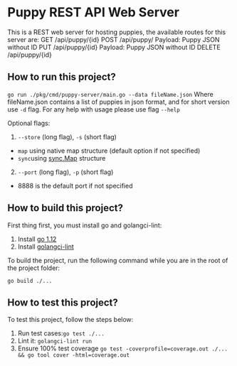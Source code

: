 # Puppy REST API Web Server

This is a REST web server for hosting puppies, the available routes for this server are:
    GET    /api/puppy/{id}
    POST   /api/puppy/          Payload: Puppy JSON without ID
    PUT    /api/puppy/{id}      Payload: Puppy JSON without ID
    DELETE /api/puppy/{id}

## How to run this project?
`go run ./pkg/cmd/puppy-server/main.go --data fileName.json`
Where fileName.json contains a list of puppies in json format, and for short version use `-d` flag.
For any help with usage please use flag `--help`

Optional flags:
1. `--store` (long flag), `-s` (short flag) 
- `map` using native map structure (default option if not specified)
- `sync`using [sync.Map](https://golang.org/pkg/sync/#Map) structure

2. `--port` (long flag), `-p` (short flag)
- 8888 is the default port if not specified

## How to build this project?
First thing first, you must install go and golangci-lint:
1. Install [go 1.12](https://golang.org/doc/install)
2. Install [golangci-lint](https://github.com/golangci/golangci-lint#install)

To build the project, run the following command while you are in the root of the project folder:

`go build ./...`

## How to test this project?

To test this project, follow the steps below:

1. Run test cases:`go test ./...`
2. Lint it: `golangci-lint run`
3. Ensure 100% test coverage `go test -coverprofile=coverage.out ./... && go tool cover -html=coverage.out`

